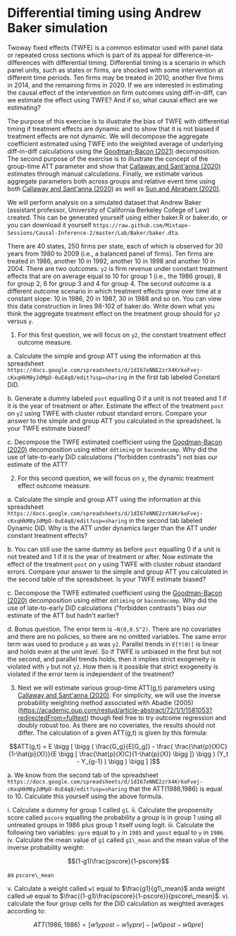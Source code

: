 # Differential timing using Andrew Baker simulation

Twoway fixed effects (TWFE) is a common estimator used with panel data or repeated cross sections which is part of its appeal for difference-in-differences with differential timing.  Differential timing is a scenario in which panel units, such as states or firms, are shocked with some intervention at different time periods.  Ten firms may be treated in 2010, another five firms in 2014, and the remaining firms in 2020.  If we are interested in estimating the causal effect of the intervention on firm outcomes using diff-in-diff, can we estimate the effect using TWFE? And if so, what causal effect are we estimating?

The purpose of this exercise is to illustrate the bias of TWFE with differential timing if treatment effects are dynamic and to show that it is not biased if treatment effects are not dynamic. We will decompose the aggregate coefficient estimated using TWFE into the weighted average of underlying diff-in-diff calculations using the [Goodman-Bacon (2021)](https://www.sciencedirect.com/science/article/abs/pii/S0304407621001445) decomposition. The second purpose of the exercise is to illustrate the concept of the group-time ATT parameter and show that [Callaway and Sant'anna (2020)](https://www.sciencedirect.com/science/article/abs/pii/S0304407620303948?via%3Dihub) estimates through manual calculations. Finally, we estimate various aggregate parameters both across groups and relative event time using both [Callaway and Sant'anna (2020)](https://www.sciencedirect.com/science/article/abs/pii/S0304407620303948?via%3Dihub) as well as [Sun and Abraham (2020)](https://www.sciencedirect.com/science/article/abs/pii/S030440762030378X). 

We will perform analysis on a simulated dataset that Andrew Baker (assistant professor, University of California Berkeley College of Law) created. This can be generated yourself using either baker.R or baker.do, or you can download it yourself `https://raw.github.com/Mixtape-Sessions/Causal-Inference-2/master/Lab/Baker/baker.dta`.

There are 40 states, 250 firms per state, each of which is observed for 30 years from 1980 to 2009 (i.e., a balanced panel of firms). Ten firms are treated in 1986, another 10 in 1992, another 10 in 1998 and another 10 in 2004. There are two outcomes: `y2` is firm revenue under constant treatment effects that are on average equal to 10 for group 1 (i.e., the 1986 group), 8 for group 2, 6 for group 3 and 4 for group 4. The second outcome is a different outcome scenario in which treatment effects grow over time at a constant slope: 10 in 1986, 20 in 1987, 30 in 1988 and so on. You can view this data construction in lines 98-102 of baker.do. Write down what you think the aggregate treatment effect on the treatment group should for `y2` versus `y`. 

1. For this first question, we will focus on `y2`, the constant treatment effect outcome measure. 

a. Calculate the simple and group ATT using the information at this spreadsheet `https://docs.google.com/spreadsheets/d/1dI67eNNE2zrX4KrkoFvej-cKxqHkM8yJdMpD-0uE4q8/edit?usp=sharing` in the first tab labeled Constant DiD.

b. Generate a dummy labeled `post` equalling 0 if a unit is not treated and 1 if it is the year of treatment or after. Estimate the effect of the treatment `post` on `y2` using TWFE with cluster robust standard errors. Compare your answer to the simple and group ATT you calculated in the spreadsheet.  Is your TWFE estimate biased?

c. Decompose the TWFE estimated coefficient using the [Goodman-Bacon (2020)](https://www.sciencedirect.com/science/article/abs/pii/S0304407621001445) decomposition using either `ddtiming` or `bacondecomp`. Why did the use of late-to-early DiD calculations ("forbidden contrasts") not bias our estimate of the ATT?

2. For this second question, we will focus on `y`, the dynamic treatment effect outcome measure.

a. Calculate the simple and group ATT using the information at this spreadsheet `https://docs.google.com/spreadsheets/d/1dI67eNNE2zrX4KrkoFvej-cKxqHkM8yJdMpD-0uE4q8/edit?usp=sharing` in the second tab labeled Dynamic DiD. Why is the ATT under dynamics larger than the ATT under constant treatment effects?

b. You can still use the same dummy as before `post` equalling 0 if a unit is not treated and 1 if it is the year of treatment or after. Now estimate the effect of the treatment `post` on `y` using TWFE with cluster robust standard errors. Compare your answer to the simple and group ATT you calculated in the second table of the spreadsheet.  Is your TWFE estimate biased?

c. Decompose the TWFE estimated coefficient using the [Goodman-Bacon (2020)](https://www.sciencedirect.com/science/article/abs/pii/S0304407621001445) decomposition using either `ddtiming` or `bacondecomp`. Why did the use of late-to-early DiD calculations ("forbidden contrasts") bias our estimate of the ATT but hadn't earlier?

d. Bonus question. The error term is `~N(0,0.5^2)`. There are no covariates and there are no policies, so there are no omitted variables. The same error term was used to produce `y` as was `y2`. Parallel trends in `E[Y(0)]` is linear and holds even at the unit level. So if TWFE is unbiased in the first but not the second, and parallel trends holds, then it implies strict exogeneity is violated with `y` but not `y2`. How then is it possible that strict exogeneity is violated if the error term is independent of the treatment?

3. Next we will estimate various group-time ATT(g,t) parameters using [Callaway and Sant'anna (2020)](https://www.sciencedirect.com/science/article/abs/pii/S0304407620303948?via%3Dihub). For simplicity, we will use the inverse probability weighting method associated with Abadie (2005)(https://academic.oup.com/restud/article-abstract/72/1/1/1581053?redirectedFrom=fulltext) though feel free to try outcome regression and doubly robust too. As there are no coveriates, the results should not differ.  The calculation of a given ATT(g,t) is given by this formula:

$$ATT(g,t) = E \bigg [ \bigg ( \frac{G_g}{E[G_g]} - \frac{ \frac{\hat{p}(X)C}{1-\hat{p}(X)}}{E \bigg [ \frac{\hat{p}(X)C}{1-\hat{p}(X)} \bigg ]} \bigg ) (Y_t - Y_{g-1} ) \bigg ) \bigg ] ]$$

a. We know from the second tab of the spreadsheet `https://docs.google.com/spreadsheets/d/1dI67eNNE2zrX4KrkoFvej-cKxqHkM8yJdMpD-0uE4q8/edit?usp=sharing` that the ATT(1986,1986) is equal to 10. Calculate this yourself using the above formula.

i. Calculate a dummy for group 1 called `g1`.
ii. Calculate the propoensity score called `pscore` equalling the probability a group is in group 1 using all untreated groups in 1986 plus group 1 itself using logit.
iii. Calculate the following two variables: `ypre` equal to `y` in `1985` and `ypost` equal to `y` in `1986`.
iv. Calculate the mean value of `g1` called `g1\_mean` and the mean value of the inverse probability weight:

$$(1-g1)\frac{pscore}{1-pscore}$$

as `pscore\_mean`

v. Calculate a weight called `w1` equal to $\frac{g1}{g1\_mean}$ anda  weight called `w0` equal to $\frac{(1-g1)\frac{pscore}{1-pscore}}{pscore\_mean}$. 
vi. calculate the four group cells for the DiD calculation as weighted averages according to:

$$ATT(1986,1986) = [w1 ypost - w1 ypre] - [w0 post - w0 pre]$$

